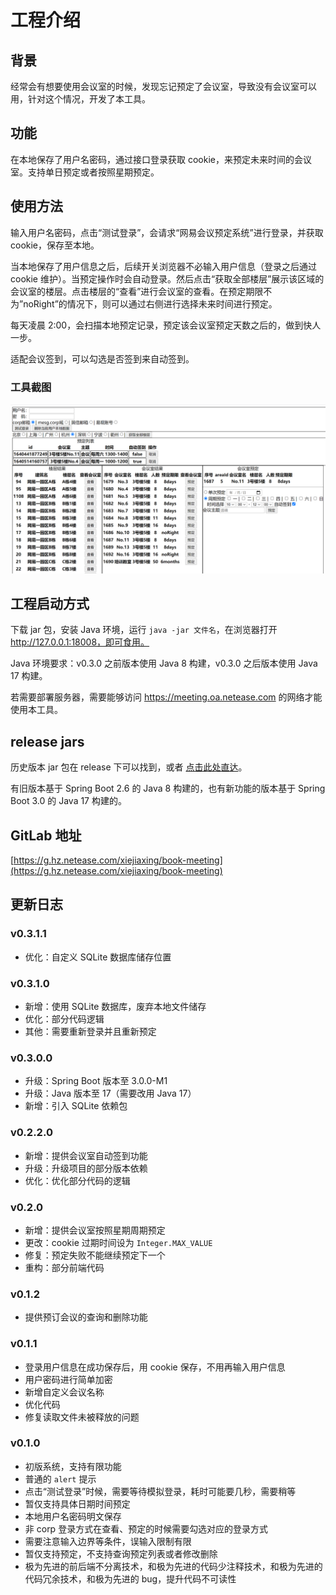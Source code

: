 # 工程介绍

## 背景
经常会有想要使用会议室的时候，发现忘记预定了会议室，导致没有会议室可以用，针对这个情况，开发了本工具。

## 功能
在本地保存了用户名密码，通过接口登录获取 cookie，来预定未来时间的会议室。支持单日预定或者按照星期预定。

## 使用方法
输入用户名密码，点击“测试登录”，会请求“网易会议预定系统”进行登录，并获取 cookie，保存至本地。

当本地保存了用户信息之后，后续开关浏览器不必输入用户信息（登录之后通过 cookie 维护）。当预定操作时会自动登录。然后点击“获取全部楼层”展示该区域的会议室的楼层。点击楼层的“查看”进行会议室的查看。在预定期限不为”noRight”的情况下，则可以通过右侧进行选择未来时间进行预定。

每天凌晨 2:00，会扫描本地预定记录，预定该会议室预定天数之后的，做到快人一步。

适配会议签到，可以勾选是否签到来自动签到。

### 工具截图

![avatar](static-files/img/system-capture.png)

## 工程启动方式
下载 jar 包，安装 Java 环境，运行 `java -jar 文件名`，在浏览器打开 http://127.0.0.1:18008，即可食用。

Java 环境要求：v0.3.0 之前版本使用 Java 8 构建，v0.3.0 之后版本使用 Java 17 构建。

若需要部署服务器，需要能够访问 https://meeting.oa.netease.com 的网络才能使用本工具。

## release jars
历史版本 jar 包在 release 下可以找到，或者 [点击此处直达](https://g.hz.netease.com/xiejiaxing/book-meeting/-/releases)。

有旧版本基于 Spring Boot 2.6 的 Java 8 构建的，也有新功能的版本基于 Spring Boot 3.0 的 Java 17 构建的。

## GitLab 地址
[https://g.hz.netease.com/xiejiaxing/book-meeting](https://g.hz.netease.com/xiejiaxing/book-meeting)

## 更新日志

### v0.3.1.1
- 优化：自定义 SQLite 数据库储存位置

### v0.3.1.0
- 新增：使用 SQLite 数据库，废弃本地文件储存
- 优化：部分代码逻辑
- 其他：需要重新登录并且重新预定

### v0.3.0.0
- 升级：Spring Boot 版本至 3.0.0-M1
- 升级：Java 版本至 17（需要改用 Java 17）
- 新增：引入 SQLite 依赖包

### v0.2.2.0
- 新增：提供会议室自动签到功能
- 升级：升级项目的部分版本依赖
- 优化：优化部分代码的逻辑

### v0.2.0
- 新增：提供会议室按照星期周期预定
- 更改：cookie 过期时间设为 `Integer.MAX_VALUE`
- 修复：预定失败不能继续预定下一个
- 重构：部分前端代码

### v0.1.2
- 提供预订会议的查询和删除功能

### v0.1.1
- 登录用户信息在成功保存后，用 cookie 保存，不用再输入用户信息
- 用户密码进行简单加密
- 新增自定义会议名称
- 优化代码
- 修复读取文件未被释放的问题

### v0.1.0
- 初版系统，支持有限功能
- 普通的 `alert` 提示
- 点击“测试登录”时候，需要等待模拟登录，耗时可能要几秒，需要稍等
- 暂仅支持具体日期时间预定
- 本地用户名密码明文保存
- 非 corp 登录方式在查看、预定的时候需要勾选对应的登录方式
- 需要注意输入边界等条件，误输入限制有限
- 暂仅支持预定，不支持查询预定列表或者修改删除
- 极为先进的前后端不分离技术，和极为先进的代码少注释技术，和极为先进的代码冗余技术，和极为先进的 bug，提升代码不可读性